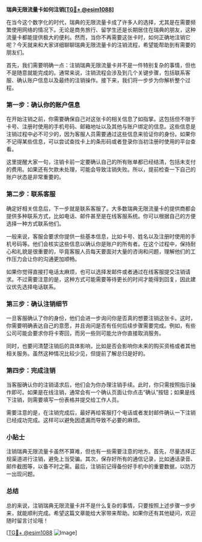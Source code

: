 **瑞典无限流量卡如何注销[[TG💪+ @esim1088](https://t.me/s/esim1088)]**

在当今这个数字化的时代，瑞典的无限流量卡成了许多人的选择，尤其是在需要频繁使用网络的情况下。无论是商务旅行、留学生还是长期居住在瑞典的朋友，这种流量卡都能提供极大的便利。然而，当你不再需要这张卡时，如何正确地注销它呢？今天就来和大家详细聊聊瑞典无限流量卡的注销流程，希望能帮助到有需要的朋友们。

首先，我们需要明确一点：注销瑞典无限流量卡并不是一件特别复杂的事情，但也不是随意就能完成的。通常来说，注销流程会涉及到几个关键步骤，包括联系客服、确认账户信息以及最终的注销操作。接下来，我们将一步步为你解析整个过程。

### **第一步：确认你的账户信息**
在开始注销之前，你需要确保自己对这张卡的相关信息了如指掌。这包括但不限于卡号、注册时使用的手机号码、邮箱地址以及其他与账户绑定的信息。这些信息是注销过程中必不可少的，因为客服人员需要通过这些信息来验证你的身份。如果你不记得某些信息，可以尝试查找卡上的条形码或者登录你当初注册时使用的平台查看。

这里提醒大家一句，注销卡前一定要确认自己的所有账单都已经结清，包括未支付的费用。如果还有欠款未处理，可能会导致注销失败。所以，提前检查一下自己的账户状态是非常重要的。

### **第二步：联系客服**
确定好相关信息后，下一步就是联系客服了。大多数瑞典无限流量卡的提供商都会提供多种联系方式，比如电话、邮件甚至是在线客服系统。你可以根据自己的方便选择一种方式联系他们。

一般来说，客服会要求你提供一些基本信息，比如卡号、姓名以及注册时使用的手机号码等。他们会核实这些信息以确认你是账户的所有者。在这个过程中，保持耐心和礼貌是很重要的，毕竟客服人员每天要面对大量的咨询和问题，理解他们的工作压力会让你的沟通更加顺畅。

如果你觉得直接打电话太麻烦，也可以选择发邮件或者通过在线客服提交注销请求。不过需要注意的是，这种方式可能需要等待更长的时间才能得到回复，因此建议优先选择电话联系。

### **第三步：确认注销细节**
一旦客服确认了你的身份，他们会进一步询问你是否真的想要注销这张卡。这时，你需要明确表达自己的意愿，并且询问是否有任何后续步骤需要完成。例如，有些公司可能会要求你将卡寄回，而另一些则可能允许你直接取消服务。

同时，也要问清楚注销后的具体影响，比如是否会影响你未来的购买资格或者其他相关服务。虽然这种情况比较少见，但提前了解总归是好的。

### **第四步：完成注销**
当客服确认你的注销请求后，他们会为你办理注销手续。此时，你只需按照指示操作即可。如果是在线注销，通常会有一个确认页面让你点击“确认”按钮；如果是线下注销，则需要填写一份表格并提交给工作人员。

需要注意的是，在注销完成后，最好再给客服打个电话或者发封邮件确认一下注销已经成功完成。这样可以避免因遗漏而导致不必要的麻烦。

### **小贴士**
注销瑞典无限流量卡虽然不算难，但也有一些需要注意的地方。首先，尽量选择正规渠道进行注销，避免上当受骗。其次，保存好所有的通信记录，比如通话录音、邮件截图等，以备不时之需。最后，注销前记得备份好手机中的重要数据，以防万一出现问题。

### **总结**
总的来说，注销瑞典无限流量卡并不是什么复杂的事情，只要按照上述步骤一步步来，就能顺利完成。希望这篇文章能给大家带来帮助。如果你还有其他疑问，欢迎随时留言讨论哦！

[[TG💪+ @esim1088](https://t.me/s/esim1088) ![Image](https://i.postimg.cc/4NQfJmqS/Snipaste-2025-05-13-00-14-12.png)]